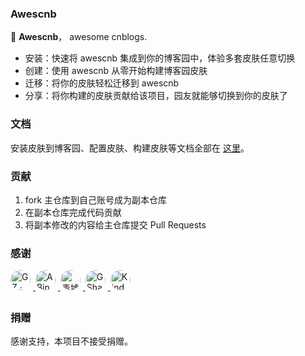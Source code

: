 ### Awescnb

🤞 **Awescnb**， awesome cnblogs.

-   安装：快速将 awescnb 集成到你的博客园中，体验多套皮肤任意切换
-   创建：使用 awescnb 从零开始构建博客园皮肤
-   迁移：将你的皮肤轻松迁移到 awescnb
-   分享：将你构建的皮肤贡献给该项目，园友就能够切换到你的皮肤了

### 文档

安装皮肤到博客园、配置皮肤、构建皮肤等文档全部在 [这里](https://www.yuque.com/awescnb)。

### 贡献

1. fork 主仓库到自己账号成为副本仓库
2. 在副本仓库完成代码贡献
3. 将副本修改的内容给主仓库提交 Pull Requests

### 感谢

<div>
    <a href="https://www.cnblogs.com/guangzan/">
        <img 
            class="ui avatar image"
            style="margin-right: 4px;
                    margin-bottom: 8px;
                    width: 32px;
                    height: 32px;
                    border-radius: 50%;" 
            title="GZ · Code · Documentation · Answering Questions"
            src="https://portrait.gitee.com/uploads/avatars/user/780/2340025_guangzan_1598958714.png!avatar100">
    </a>
    <a href="https://gitee.com/aaabingbingbing">
        <img 
            class="ui avatar image"
            style="margin-right: 4px;
                    margin-bottom: 8px;
                    width: 32px;
                    height: 32px;
                    border-radius: 50%;" 
            title="ABing · Code"
            src="https://portrait.gitee.com/uploads/avatars/user/2449/7348543_aaabingbingbing_1620223834.png!avatar100">
    </a>
    <a href="https://www.cnblogs.com/guoxinyu">
        <img 
            class="ui avatar image"
            style="margin-right: 4px;
                    margin-bottom: 8px;
                    width: 32px;
                    height: 32px;
                    border-radius: 50%;" 
            title="青墟 · Documentation"
            src="https://portrait.gitee.com/uploads/avatars/user/746/2240671_njit-guoxinyu_1586413047.png!avatar100">
    </a>
    <a href="https://www.cnblogs.com/gshang">
        <img 
            class="ui avatar image"
            style="margin-right: 4px;
                    margin-bottom: 8px;
                    width: 32px;
                    height: 32px;
                    border-radius: 50%;" 
            title="GShang · Code · Feedback"
            src="https://portrait.gitee.com/uploads/avatars/user/1626/4879515_gshang_1578976296.jpg!avatar100">
    </a>
    <a href="https://www.cnblogs.com/masterchd">
        <img 
            class="ui avatar image"
            style="margin-right: 4px;
                    margin-bottom: 8px;
                    width: 32px;
                    height: 32px;
                    border-radius: 50%;" 
            title="Kindear_chen · Documentation · Feedback"
            src="https://portrait.gitee.com/uploads/avatars/user/566/1699063_Kindear_1578958026.png!avatar100">
    </a>
</div>

### 捐赠

感谢支持，本项目不接受捐赠。
